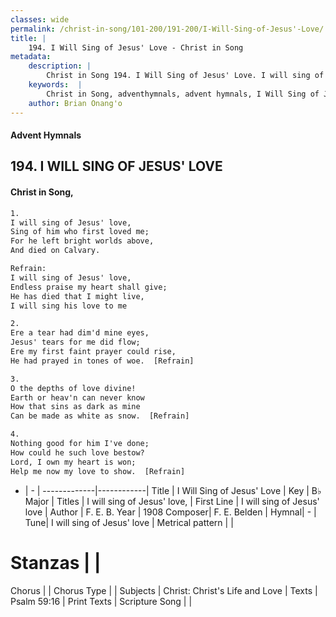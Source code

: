 ```yaml
---
classes: wide
permalink: /christ-in-song/101-200/191-200/I-Will-Sing-of-Jesus'-Love/
title: |
    194. I Will Sing of Jesus' Love - Christ in Song
metadata:
    description: |
        Christ in Song 194. I Will Sing of Jesus' Love. I will sing of Jesus' love, Sing of him who first loved me; For he left bright worlds above, And died on Calvary. 
    keywords:  |
        Christ in Song, adventhymnals, advent hymnals, I Will Sing of Jesus' Love, I will sing of Jesus' love. I will sing of Jesus' love,
    author: Brian Onang'o
---
```


#### Advent Hymnals
## 194. I WILL SING OF JESUS' LOVE
####  Christ in Song,

```txt
1.
I will sing of Jesus' love,
Sing of him who first loved me;
For he left bright worlds above,
And died on Calvary.

Refrain:
I will sing of Jesus' love,
Endless praise my heart shall give;
He has died that I might live,
I will sing his love to me

2.
Ere a tear had dim'd mine eyes,
Jesus' tears for me did flow;
Ere my first faint prayer could rise,
He had prayed in tones of woe.  [Refrain]

3.
O the depths of love divine!
Earth or heav'n can never know
How that sins as dark as mine
Can be made as white as snow.  [Refrain]

4.
Nothing good for him I've done;
How could he such love bestow?
Lord, I own my heart is won;
Help me now my love to show.  [Refrain]

```

- |   -  |
-------------|------------|
Title | I Will Sing of Jesus' Love |
Key | B♭ Major |
Titles | I will sing of Jesus' love, |
First Line | I will sing of Jesus' love |
Author | F. E. B.
Year | 1908
Composer| F. E. Belden |
Hymnal|  - |
Tune| I will sing of Jesus' love |
Metrical pattern | |
# Stanzas |  |
Chorus |  |
Chorus Type |  |
Subjects | Christ: Christ's Life and Love |
Texts | Psalm 59:16 |
Print Texts | 
Scripture Song |  |
    
